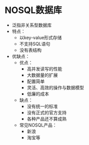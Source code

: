 # NOSQL数据库
+ 泛指非关系型数据库
+ 特点：
    + 以key-value形式存储
    + 不支持SQL语句
    + 没有表结构
+ 优缺点：
    + 优点：
        + 高并发读写的性能
        + 大数据量的扩展
        + 配置简单
        + 灵活、高效的操作与数据模型
        + 低廉的成本
    + 缺点：
        + 没有统一的标准
        + 没有正式的官方支持
        + 各种产品还不算成熟
    + 常见NOSQL产品：
        + 新浪
        + 淘宝等